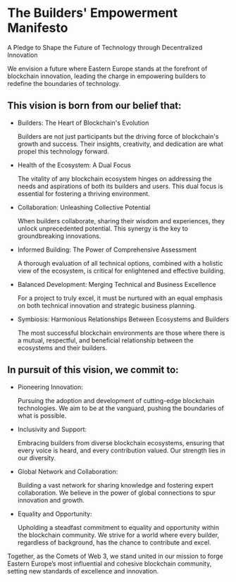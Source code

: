 # The Builders' Empowerment Manifesto
<p> A Pledge to Shape the Future of Technology through Decentralized Innovation<p>

We envision a future where Eastern Europe stands at the forefront of blockchain innovation, leading the charge in empowering builders to redefine the boundaries of technology.

## This vision is born from our belief that:

- Builders: The Heart of Blockchain's Evolution
  <p>Builders are not just participants but the driving force of blockchain's growth and success. Their insights, creativity, and dedication are what propel this technology forward.<p>

- Health of the Ecosystem: A Dual Focus
  <p>The vitality of any blockchain ecosystem hinges on addressing the needs and aspirations of both its builders and users. This dual focus is essential for fostering a thriving environment.<p>

- Collaboration: Unleashing Collective Potential
  <p>When builders collaborate, sharing their wisdom and experiences, they unlock unprecedented potential. This synergy is the key to groundbreaking innovations.<p>

- Informed Building: The Power of Comprehensive Assessment
  <p>A thorough evaluation of all technical options, combined with a holistic view of the ecosystem, is critical for enlightened and effective building.<p>

- Balanced Development: Merging Technical and Business Excellence
  <p>For a project to truly excel, it must be nurtured with an equal emphasis on both technical innovation and strategic business planning.<p>

- Symbiosis: Harmonious Relationships Between Ecosystems and Builders
  <p>The most successful blockchain environments are those where there is a mutual, respectful, and beneficial relationship between the ecosystems and their builders.<p>


## In pursuit of this vision, we commit to:

- Pioneering Innovation:
  <p>Pursuing the adoption and development of cutting-edge blockchain technologies. We aim to be at the vanguard, pushing the boundaries of what is possible.<p>

- Inclusivity and Support:
  <p>Embracing builders from diverse blockchain ecosystems, ensuring that every voice is heard, and every contribution valued. Our strength lies in our diversity.<p>

- Global Network and Collaboration:
  <p>Building a vast network for sharing knowledge and fostering expert collaboration. We believe in the power of global connections to spur innovation and growth.<p>

- Equality and Opportunity:
  <p>Upholding a steadfast commitment to equality and opportunity within the blockchain community. We strive for a world where every builder, regardless of background, has the chance to contribute and excel.<p>

Together, as the Comets of Web 3, we stand united in our mission to forge Eastern Europe’s most influential and cohesive blockchain community, setting new standards of excellence and innovation.
